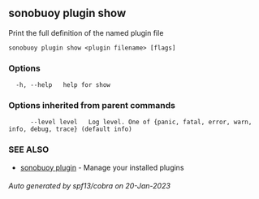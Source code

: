 ## sonobuoy plugin show

Print the full definition of the named plugin file

```
sonobuoy plugin show <plugin filename> [flags]
```

### Options

```
  -h, --help   help for show
```

### Options inherited from parent commands

```
      --level level   Log level. One of {panic, fatal, error, warn, info, debug, trace} (default info)
```

### SEE ALSO

* [sonobuoy plugin](sonobuoy_plugin.md)	 - Manage your installed plugins

###### Auto generated by spf13/cobra on 20-Jan-2023

